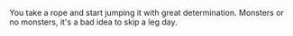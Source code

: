 You take a rope and start jumping it with great determination. Monsters or no monsters, it's a bad idea
to skip a leg day.